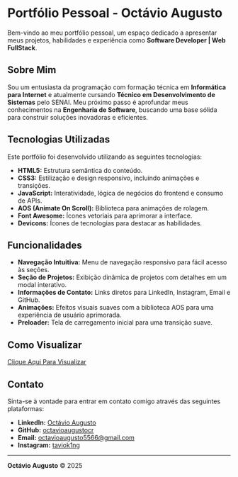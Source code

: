 # Portfólio Pessoal - Octávio Augusto

Bem-vindo ao meu portfólio pessoal, um espaço dedicado a apresentar meus projetos, habilidades e experiência como **Software Developer | Web FullStack**.

## Sobre Mim

Sou um entusiasta da programação com formação técnica em **Informática para Internet** e atualmente cursando **Técnico em Desenvolvimento de Sistemas** pelo SENAI. Meu próximo passo é aprofundar meus conhecimentos na **Engenharia de Software**, buscando uma base sólida para construir soluções inovadoras e eficientes.

## Tecnologias Utilizadas

Este portfólio foi desenvolvido utilizando as seguintes tecnologias:

*   **HTML5:** Estrutura semântica do conteúdo.
*   **CSS3:** Estilização e design responsivo, incluindo animações e transições.
*   **JavaScript:** Interatividade, lógica de negócios do frontend e consumo de APIs.
*   **AOS (Animate On Scroll):** Biblioteca para animações de rolagem.
*   **Font Awesome:** Ícones vetoriais para aprimorar a interface.
*   **Devicons:** Ícones de tecnologias para destacar as habilidades.

## Funcionalidades

*   **Navegação Intuitiva:** Menu de navegação responsivo para fácil acesso às seções.
*   **Seção de Projetos:** Exibição dinâmica de projetos com detalhes em um modal interativo.
*   **Informações de Contato:** Links diretos para LinkedIn, Instagram, Email e GitHub.
*   **Animações:** Efeitos visuais suaves com a biblioteca AOS para uma experiência de usuário aprimorada.
*   **Preloader:** Tela de carregamento inicial para uma transição suave.

## Como Visualizar

[Clique Aqui Para Visualizar](octavioaugustocr.github.io)

## Contato

Sinta-se à vontade para entrar em contato comigo através das seguintes plataformas:

*   **LinkedIn:** [Octávio Augusto](http://www.linkedin.com/in/octavio-augusto-7b3501325/)
*   **GitHub:** [octavioaugustocr](http://github.com/octavioaugustocr)
*   **Email:** [octavioaugusto5566@gmail.com](mailto:octavioaugusto5566@gmail.com)
*   **Instagram:** [taviok1ng](https://www.instagram.com/taviok1ng/)

--- 

**Octávio Augusto** &copy; 2025
